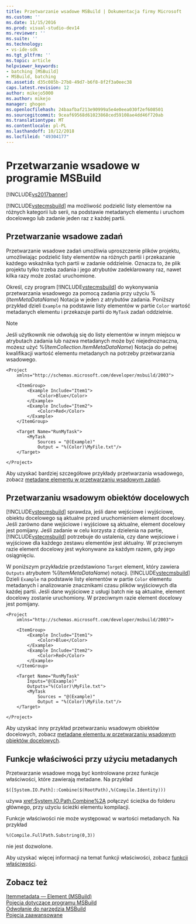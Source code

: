 ```yaml
---
title: Przetwarzanie wsadowe MSBuild | Dokumentacja firmy Microsoft
ms.custom: ''
ms.date: 11/15/2016
ms.prod: visual-studio-dev14
ms.reviewer: ''
ms.suite: ''
ms.technology:
- vs-ide-sdk
ms.tgt_pltfrm: ''
ms.topic: article
helpviewer_keywords:
- batching [MSBuild]
- MSBuild, batching
ms.assetid: d35c085b-27b8-49d7-b6f8-8f2f3a0eec38
caps.latest.revision: 12
author: mikejo5000
ms.author: mikejo
manager: ghogen
ms.openlocfilehash: 24baafbaf213e90999a5e4e0eea030f2ef608501
ms.sourcegitcommit: 9ceaf69568d61023868ced59108ae4dd46f720ab
ms.translationtype: MT
ms.contentlocale: pl-PL
ms.lasthandoff: 10/12/2018
ms.locfileid: "49304177"
---
```

# <a name="msbuild-batching"></a>Przetwarzanie wsadowe w programie MSBuild
[!INCLUDE[vs2017banner](../includes/vs2017banner.md)]

  
[!INCLUDE[vstecmsbuild](../includes/vstecmsbuild-md.md)] ma możliwość podzielić listy elementów na różnych kategorii lub serii, na podstawie metadanych elementu i uruchom docelowego lub zadanie jeden raz z każdej partii.  
  
## <a name="task-batching"></a>Przetwarzanie wsadowe zadań  
 Przetwarzanie wsadowe zadań umożliwia uproszczenie plików projektu, umożliwiając podzielić listy elementów na różnych partii i przekazanie każdego wskaźnika tych partii w zadanie oddzielnie. Oznacza to, że plik projektu tylko trzeba zadania i jego atrybutów zadeklarowany raz, nawet kilka razy może zostać uruchomione.  
  
 Określ, czy program [!INCLUDE[vstecmsbuild](../includes/vstecmsbuild-md.md)] do wykonywania przetwarzania wsadowego za pomocą zadania przy użyciu %(*ItemMetaDataName*) Notacja w jeden z atrybutów zadania. Poniższy przykład dzieli `Example` na podstawie listy elementów w partie `Color` wartość metadanych elementu i przekazuje partii do `MyTask` zadań oddzielnie.  
  
> [!NOTE]
>  Jeśli użytkownik nie odwołują się do listy elementów w innym miejscu w atrybutach zadania lub nazwa metadanych może być niejednoznaczna, możesz użyć %(*ItemCollection.ItemMetaDataName*) Notacja do pełnej kwalifikacji wartość elementu metadanych na potrzeby przetwarzania wsadowego.  
  
```  
<Project  
    xmlns="http://schemas.microsoft.com/developer/msbuild/2003">  
  
    <ItemGroup>  
        <Example Include="Item1">  
            <Color>Blue</Color>  
        </Example>  
        <Example Include="Item2">  
            <Color>Red</Color>  
        </Example>  
    </ItemGroup>  
  
    <Target Name="RunMyTask">  
        <MyTask  
            Sources = "@(Example)"  
            Output = "%(Color)\MyFile.txt"/>  
    </Target>  
  
</Project>  
```  
  
 Aby uzyskać bardziej szczegółowe przykłady przetwarzania wsadowego, zobacz [metadane elementu w przetwarzaniu wsadowym zadań](../msbuild/item-metadata-in-task-batching.md).  
  
## <a name="target-batching"></a>Przetwarzaniu wsadowym obiektów docelowych  
 [!INCLUDE[vstecmsbuild](../includes/vstecmsbuild-md.md)] sprawdza, jeśli dane wejściowe i wyjściowe, obiektu docelowego są aktualne przed uruchomieniem element docelowy. Jeśli zarówno dane wejściowe i wyjściowe są aktualne, element docelowy jest pomijany. Jeśli zadanie w celu korzysta z dzielenia na partie, [!INCLUDE[vstecmsbuild](../includes/vstecmsbuild-md.md)] potrzebuje do ustalenia, czy dane wejściowe i wyjściowe dla każdego zestawu elementów jest aktualny. W przeciwnym razie element docelowy jest wykonywane za każdym razem, gdy jego osiągnięciu.  
  
 W poniższym przykładzie przedstawiono `Target` element, który zawiera `Outputs` atrybutem %(*ItemMetaDataName*) notacji. [!INCLUDE[vstecmsbuild](../includes/vstecmsbuild-md.md)] Dzieli `Example` na podstawie listy elementów w partie `Color` elementu metadanych i analizowanie znacznikami czasu plików wyjściowych dla każdej partii. Jeśli dane wyjściowe z usługi batch nie są aktualne, element docelowy zostanie uruchomiony. W przeciwnym razie element docelowy jest pomijany.  
  
```  
<Project  
    xmlns="http://schemas.microsoft.com/developer/msbuild/2003">  
  
    <ItemGroup>  
        <Example Include="Item1">  
            <Color>Blue</Color>  
        </Example>  
        <Example Include="Item2">  
            <Color>Red</Color>  
        </Example>  
    </ItemGroup>  
  
    <Target Name="RunMyTask"  
        Inputs="@(Example)"  
        Outputs="%(Color)\MyFile.txt">  
        <MyTask  
            Sources = "@(Example)"  
            Output = "%(Color)\MyFile.txt"/>  
    </Target>  
  
</Project>  
```  
  
 Aby uzyskać inny przykład przetwarzaniu wsadowym obiektów docelowych, zobacz [metadane elementu w przetwarzaniu wsadowym obiektów docelowych](../msbuild/item-metadata-in-target-batching.md).  
  
## <a name="property-functions-using-metadata"></a>Funkcje właściwości przy użyciu metadanych  
 Przetwarzanie wsadowe mogą być kontrolowane przez funkcje właściwości, które zawierają metadane. Na przykład  
  
 `$([System.IO.Path]::Combine($(RootPath),%(Compile.Identity)))`  
  
 używa <xref:System.IO.Path.Combine%2A> połączyć ścieżka do folderu głównego, przy użyciu ścieżki elementu kompilacji.  
  
 Funkcje właściwości nie może występować w wartości metadanych.  Na przykład  
  
 `%(Compile.FullPath.Substring(0,3))`  
  
 nie jest dozwolone.  
  
 Aby uzyskać więcej informacji na temat funkcji właściwości, zobacz [funkcji właściwości](../msbuild/property-functions.md).  
  
## <a name="see-also"></a>Zobacz też  
 [Itemmetadata — Element (MSBuild)](../msbuild/itemmetadata-element-msbuild.md)   
 [Pojęcia dotyczące programu MSBuild](../msbuild/msbuild-concepts.md)   
 [Odwołanie do narzędzia MSBuild](../msbuild/msbuild-reference.md)   
 [Pojęcia zaawansowane](../msbuild/msbuild-advanced-concepts.md)




